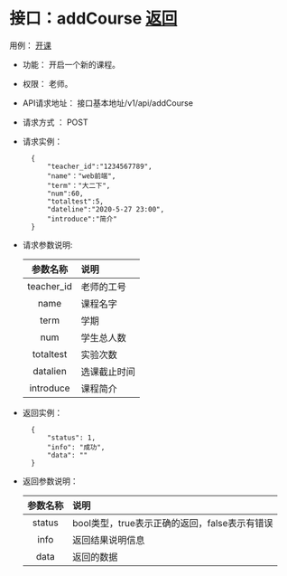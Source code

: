 ﻿# 接口：addCourse  [返回](../README.md)
用例： [开课](../用例/开课.md)

- 功能：
    开启一个新的课程。
    
- 权限：
    老师。    
    
- API请求地址： 
    接口基本地址/v1/api/addCourse

- 请求方式 ：
    POST

- 请求实例：

        {
            "teacher_id":"1234567789",
            "name"："web前端",
            "term"："大二下",
            "num":60,
            "totaltest":5,
            "dateline":"2020-5-27 23:00",
            "introduce":"简介"
        }
        
- 请求参数说明:        

  |参数名称|说明|
  |:---------:|:--------------------------------------------------------|      
  |teacher_id|老师的工号|
  |name|课程名字|
  |term|学期|
  |num|学生总人数|
  |totaltest|实验次数|
  |datalien|选课截止时间|
  |introduce|课程简介|
              
  
- 返回实例：
        
        {
            "status": 1,
            "info": "成功",
            "data": ""
        }

- 返回参数说明：    
 
  |参数名称|说明|
  |:---------:|:--------------------------------------------------------|      
  |status|bool类型，true表示正确的返回，false表示有错误|
  |info|返回结果说明信息|
  |data|返回的数据|